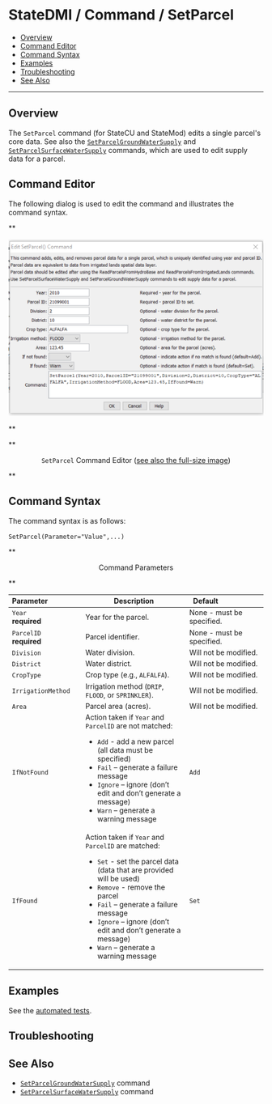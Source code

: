 # StateDMI / Command / SetParcel #

* [Overview](#overview)
* [Command Editor](#command-editor)
* [Command Syntax](#command-syntax)
* [Examples](#examples)
* [Troubleshooting](#troubleshooting)
* [See Also](#see-also)

-------------------------

## Overview ##

The `SetParcel` command (for StateCU and StateMod) edits a single parcel's core data.
See also the [`SetParcelGroundWaterSupply`](../SetParcelGroundWaterSupply/SetParcelGroundWaterSupply.md) and
[`SetParcelSurfaceWaterSupply`](../SetParcelSurfaceWaterSupply/SetParcelSurfaceWaterSupply.md) commands,
which are used to edit supply data for a parcel.

## Command Editor ##

The following dialog is used to edit the command and illustrates the command syntax.

**<p style="text-align: center;">
![SetParcel](SetParcel.png)
</p>**

**<p style="text-align: center;">
`SetParcel` Command Editor (<a href="../SetParcel.png">see also the full-size image</a>)
</p>**

## Command Syntax ##

The command syntax is as follows:

```text
SetParcel(Parameter="Value",...)
```
**<p style="text-align: center;">
Command Parameters
</p>**

| **Parameter**&nbsp;&nbsp;&nbsp;&nbsp;&nbsp;&nbsp;&nbsp;&nbsp;&nbsp;&nbsp;&nbsp;&nbsp;&nbsp;&nbsp;&nbsp;&nbsp; | **Description** | **Default**&nbsp;&nbsp;&nbsp;&nbsp;&nbsp;&nbsp;&nbsp;&nbsp;&nbsp;&nbsp;&nbsp;&nbsp;&nbsp;&nbsp;&nbsp;&nbsp;&nbsp;&nbsp;&nbsp;&nbsp; |
| --------------|-----------------|----------------- |
| `Year`<br>**required**| Year for the parcel. | None - must be specified. |
| `ParcelID`<br>**required**| Parcel identifier. | None - must be specified. |
| `Division` | Water division. | Will not be modified. |
| `District` | Water district. | Will not be modified. |
| `CropType` | Crop type (e.g., `ALFALFA`). | Will not be modified. |
| `IrrigationMethod` | Irrigation method (`DRIP`, `FLOOD`, or `SPRINKLER`). | Will not be modified. |
| `Area` | Parcel area (acres). | Will not be modified. |
| `IfNotFound` | Action taken if `Year` and `ParcelID` are not matched:<ul><li>`Add` - add a new parcel (all data must be specified)</li><li>`Fail` – generate a failure message</li><li>`Ignore` – ignore (don’t edit and don’t generate a message)</li><li>`Warn` – generate a warning message</li></ul> | `Add` |
| `IfFound` | Action taken if `Year` and `ParcelID` are matched:<ul><li>`Set` - set the parcel data (data that are provided will be used)</li><li>`Remove` - remove the parcel</li><li>`Fail` – generate a failure message</li><li>`Ignore` – ignore (don’t edit and don’t generate a message)</li><li>`Warn` – generate a warning message</li></ul> | `Set` |

## Examples ##

See the [automated tests](https://github.com/OpenCDSS/cdss-app-statedmi-test/tree/master/test/regression/commands/SetParcel).

## Troubleshooting ##

## See Also ##

* [`SetParcelGroundWaterSupply`](../SetParcelGroundWaterSupply/SetParcelGroundWaterSupply.md) command
* [`SetParcelSurfaceWaterSupply`](../SetParcelSurfaceWaterSupply/SetParcelSurfaceWaterSupply.md) command
